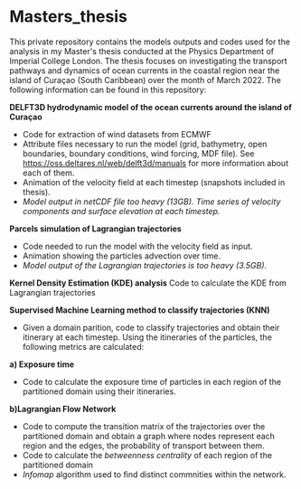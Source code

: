 # Masters_thesis
This private repository contains the models outputs and codes used for the analysis in my Master's thesis conducted at the Physics Department of Imperial College London. The thesis focuses on investigating the transport pathways and dynamics of ocean currents in the coastal region near the island of Curaçao (South Caribbean) over the month of March 2022. 
The following information can be found in this repository:

**DELFT3D hydrodynamic model of the ocean currents around the island of Curaçao**
  - Code for extraction of wind datasets from ECMWF
  - Attribute files necessary to run the model (grid, bathymetry, open boundaries, boundary conditions, wind forcing, MDF file). See https://oss.deltares.nl/web/delft3d/manuals for more information about each of them.
  - Animation of the velocity field at each timestep (snapshots included in thesis).
  - *Model output in netCDF file too heavy (13GB). Time series of velocity components and surface elevation at each timestep.*
  
**Parcels simulation of Lagrangian trajectories**
  - Code needed to run the model with the velocity field as input.
  - Animation showing the particles advection over time.
  - *Model output of the Lagrangian trajectories is too heavy (3.5GB)*.
  
**Kernel Density Estimation (KDE) analysis**
Code to calculate the KDE from Lagrangian trajectories
  
**Supervised Machine Learning method to classify trajectories (KNN)**
  - Given a domain parition, code to classify trajectories and obtain their itinerary at each timestep.
  Using the itineraries of the particles, the following metrics are calculated:
  
  **a) Exposure time**
  - Code to calculate the exposure time of particles in each region of the partitioned domain using their itineraries.

  **b)Lagrangian Flow Network**
  - Code to compute the transition matrix of the trajectories over the partitioned domain and obtain a graph where nodes represent each   region and the edges, the probability of transport between them.
  - Code to calculate the *betweenness centrality* of each region of the partitioned domain
  - *Infomap* algorithm used to find distinct commnities within the network.
  
